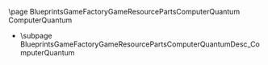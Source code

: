 \page BlueprintsGameFactoryGameResourcePartsComputerQuantum ComputerQuantum
- \subpage BlueprintsGameFactoryGameResourcePartsComputerQuantumDesc_ComputerQuantum
